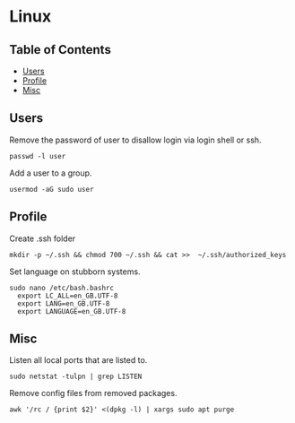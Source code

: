 # Linux

## Table of Contents
* [Users](#users)
* [Profile](#profile)
* [Misc](#misc)

## Users

Remove the password of user to disallow login via login shell or ssh.
```
passwd -l user
```

Add a user to a group.
```
usermod -aG sudo user
```

## Profile

Create .ssh folder
```
mkdir -p ~/.ssh && chmod 700 ~/.ssh && cat >>  ~/.ssh/authorized_keys
```

Set language on stubborn systems.
```
sudo nano /etc/bash.bashrc
  export LC_ALL=en_GB.UTF-8
  export LANG=en_GB.UTF-8
  export LANGUAGE=en_GB.UTF-8
```


## Misc

Listen all local ports that are listed to.
```
sudo netstat -tulpn | grep LISTEN
```

Remove config files from removed packages.
```
awk '/rc / {print $2}' <(dpkg -l) | xargs sudo apt purge
```
